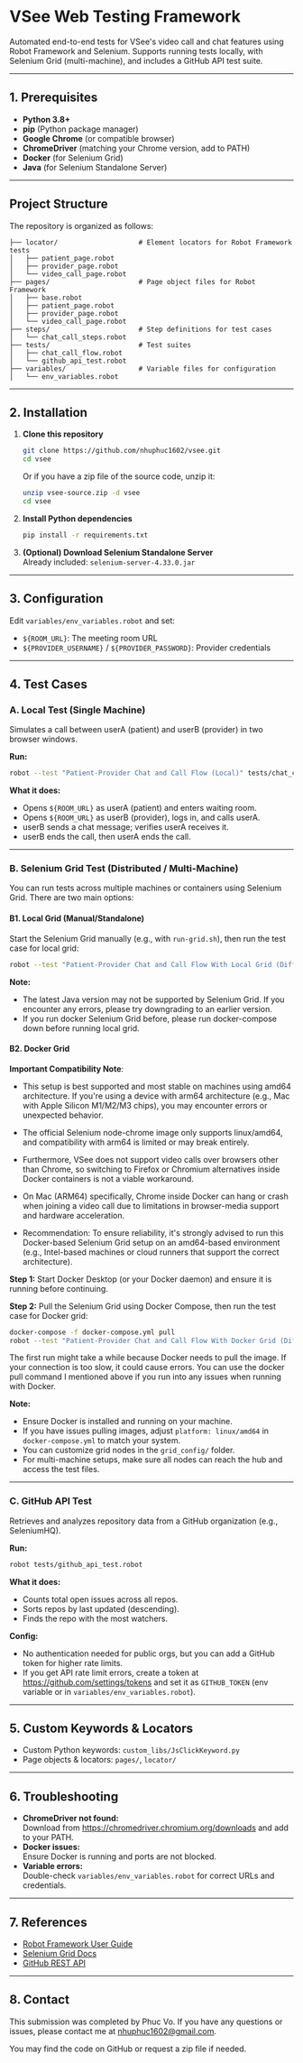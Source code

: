 # VSee Web Testing Framework

Automated end-to-end tests for VSee's video call and chat features using Robot Framework and Selenium. Supports running tests locally, with Selenium Grid (multi-machine), and includes a GitHub API test suite.

---

## 1. Prerequisites

- **Python 3.8+**
- **pip** (Python package manager)
- **Google Chrome** (or compatible browser)
- **ChromeDriver** (matching your Chrome version, add to PATH)
- **Docker** (for Selenium Grid)
- **Java** (for Selenium Standalone Server)

---

## Project Structure

The repository is organized as follows:

```
├── locator/                    # Element locators for Robot Framework tests
│   ├── patient_page.robot
│   ├── provider_page.robot
│   └── video_call_page.robot
├── pages/                      # Page object files for Robot Framework
│   ├── base.robot
│   ├── patient_page.robot
│   ├── provider_page.robot
│   └── video_call_page.robot
├── steps/                      # Step definitions for test cases
│   └── chat_call_steps.robot
├── tests/                      # Test suites
│   ├── chat_call_flow.robot
│   └── github_api_test.robot
├── variables/                  # Variable files for configuration
│   └── env_variables.robot

```
---

## 2. Installation

1. **Clone this repository**  
   ```bash
   git clone https://github.com/nhuphuc1602/vsee.git
   cd vsee
   ```
   
   Or if you have a zip file of the source code, unzip it:
   ```bash
   unzip vsee-source.zip -d vsee
   cd vsee
   ```

2. **Install Python dependencies**  
   ```bash
   pip install -r requirements.txt
   ```

3. **(Optional) Download Selenium Standalone Server**  
   Already included: `selenium-server-4.33.0.jar`

---

## 3. Configuration

Edit `variables/env_variables.robot` and set:
- `${ROOM_URL}`: The meeting room URL
- `${PROVIDER_USERNAME}` / `${PROVIDER_PASSWORD}`: Provider credentials

---

## 4. Test Cases

### A. Local Test (Single Machine)

Simulates a call between userA (patient) and userB (provider) in two browser windows.

**Run:**
```bash
robot --test "Patient-Provider Chat and Call Flow (Local)" tests/chat_call_flow.robot
```

**What it does:**
- Opens `${ROOM_URL}` as userA (patient) and enters waiting room.
- Opens `${ROOM_URL}` as userB (provider), logs in, and calls userA.
- userB sends a chat message; verifies userA receives it.
- userB ends the call, then userA ends the call.

---

### B. Selenium Grid Test (Distributed / Multi-Machine)

You can run tests across multiple machines or containers using Selenium Grid. There are two main options:

#### B1. Local Grid (Manual/Standalone)

Start the Selenium Grid manually (e.g., with `run-grid.sh`), then run the test case for local grid:

```bash
robot --test "Patient-Provider Chat and Call Flow With Local Grid (Different Machine)" tests/chat_call_flow.robot
```

**Note:**  
- The latest Java version may not be supported by Selenium Grid. If you encounter any errors, please try downgrading to an earlier version.  
- If you run docker Selenium Grid before, please run docker-compose down before running local grid.

#### B2. Docker Grid

**Important Compatibility Note**:
- This setup is best supported and most stable on machines using amd64 architecture. If you're using a device with arm64 architecture (e.g., Mac with Apple Silicon M1/M2/M3 chips), you may encounter errors or unexpected behavior.

- The official Selenium node-chrome image only supports linux/amd64, and compatibility with arm64 is limited or may break entirely.

- Furthermore, VSee does not support video calls over browsers other than Chrome, so switching to Firefox or Chromium alternatives inside Docker containers is not a viable workaround.

- On Mac (ARM64) specifically, Chrome inside Docker can hang or crash when joining a video call due to limitations in browser-media support and hardware acceleration.

- Recommendation:
To ensure reliability, it's strongly advised to run this Docker-based Selenium Grid setup on an amd64-based environment (e.g., Intel-based machines or cloud runners that support the correct architecture).

**Step 1:** Start Docker Desktop (or your Docker daemon) and ensure it is running before continuing.

**Step 2:** Pull the Selenium Grid using Docker Compose, then run the test case for Docker grid:

```bash
docker-compose -f docker-compose.yml pull
robot --test "Patient-Provider Chat and Call Flow With Docker Grid (Different Machine)" tests/chat_call_flow.robot
```
The first run might take a while because Docker needs to pull the image. If your connection is too slow, it could cause errors. You can use the docker pull command I mentioned above if you run into any issues when running with Docker.

**Note:**  
- Ensure Docker is installed and running on your machine.  
- If you have issues pulling images, adjust `platform: linux/amd64` in `docker-compose.yml` to match your system.
- You can customize grid nodes in the `grid_config/` folder.  
- For multi-machine setups, make sure all nodes can reach the hub and access the test files.

---

### C. GitHub API Test

Retrieves and analyzes repository data from a GitHub organization (e.g., SeleniumHQ).

**Run:**
```bash
robot tests/github_api_test.robot
```

**What it does:**
- Counts total open issues across all repos.
- Sorts repos by last updated (descending).
- Finds the repo with the most watchers.

**Config:**  
- No authentication needed for public orgs, but you can add a GitHub token for higher rate limits.
- If you get API rate limit errors, create a token at https://github.com/settings/tokens and set it as `GITHUB_TOKEN` (env variable or in `variables/env_variables.robot`).

---

## 5. Custom Keywords & Locators

- Custom Python keywords: `custom_libs/JsClickKeyword.py`
- Page objects & locators: `pages/`, `locator/`

---

## 6. Troubleshooting

- **ChromeDriver not found:**  
  Download from https://chromedriver.chromium.org/downloads and add to your PATH.
- **Docker issues:**  
  Ensure Docker is running and ports are not blocked.
- **Variable errors:**  
  Double-check `variables/env_variables.robot` for correct URLs and credentials.

---

## 7. References

- [Robot Framework User Guide](https://robotframework.org/robotframework/latest/RobotFrameworkUserGuide.html)
- [Selenium Grid Docs](https://www.selenium.dev/documentation/grid/)
- [GitHub REST API](https://docs.github.com/en/rest)

---

## 8. Contact

This submission was completed by Phuc Vo.
If you have any questions or issues, please contact me at nhuphuc1602@gmail.com.

You may find the code on GitHub or request a zip file if needed.
